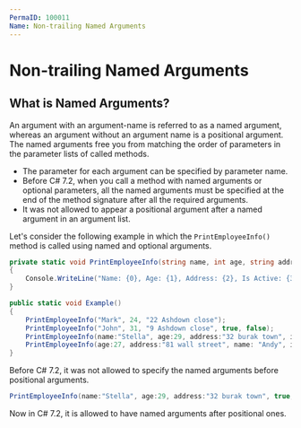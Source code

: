 ```yaml
---
PermaID: 100011
Name: Non-trailing Named Arguments
---
```


# Non-trailing Named Arguments

## What is Named Arguments?

An argument with an argument-name is referred to as a named argument, whereas an argument without an argument name is a positional argument. The named arguments free you from matching the order of parameters in the parameter lists of called methods. 

 - The parameter for each argument can be specified by parameter name. 
 - Before C# 7.2, when you call a method with named arguments or optional parameters, all the named arguments must be specified at the end of the method signature after all the required arguments.
 - It was not allowed to appear a positional argument after a named argument in an argument list.

Let's consider the following example in which the `PrintEmployeeInfo()` method is called using named and optional arguments.

```csharp
private static void PrintEmployeeInfo(string name, int age, string address, bool isActive = default, bool isManager = default)
{
    Console.WriteLine("Name: {0}, Age: {1}, Address: {2}, Is Active: {3}, Is Manager: {4}", name, age, address, isActive, isManager);
}

public static void Example()
{
    PrintEmployeeInfo("Mark", 24, "22 Ashdown close");
    PrintEmployeeInfo("John", 31, "9 Ashdown close", true, false);
    PrintEmployeeInfo(name:"Stella", age:29, address:"32 burak town", isActive:true, isManager:true);
    PrintEmployeeInfo(age:27, address:"81 wall street", name: "Andy", isManager: true, isActive: true);
}
```

Before C# 7.2, it was not allowed to specify the named arguments before positional arguments.

```csharp
PrintEmployeeInfo(name:"Stella", age:29, address:"32 burak town", true, true);
```

Now in C# 7.2, it is allowed to have named arguments after positional ones.